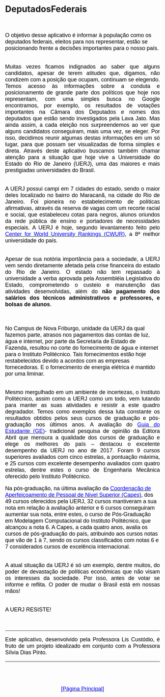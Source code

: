 # DeputadosFederais

<font face = "sans-serif" size="4" color="black">   
<p align ="justify"><br>
     
O objetivo desse aplicativo é informar à população como os deputados federais, eleitos para nos representar, estão se posicionando frente a decisões importantes para o nosso país.

</p><p align ="justify"><br>
Muitas vezes ficamos indignados ao saber que alguns candidatos, apesar de terem atitudes que, digamos, não condizem com a posição que ocupam, continuam se elegendo. Temos acesso às informações sobre a conduta e posicionamento de grande parte dos políticos que hoje nos representam, com uma simples busca no Google encontramos, por exemplo, os resultados de votações importantes na Câmara dos Deputados e nomes dos deputados que estão sendo investigados pela Lava Jato. Mas ainda assim, a cada eleição nos surpreendemos ao ver que alguns candidatos conseguiram, mais uma vez, se eleger. Por isso, decidimos reunir algumas destas informações em um só lugar, para que possam ser visualizadas de forma simples e direta. Através deste aplicativo buscamos também chamar atenção para a situação que hoje vive a Universidade do Estado do Rio de Janeiro (UERJ), uma das maiores e mais prestigiadas universidades do Brasil.

</p><p align ="justify"><br>
A UERJ possui campi em 7 cidades do estado, sendo o maior deles localizado no bairro do Maracanã, na cidade do Rio de Janeiro. Foi  pioneira no estabelecimento de políticas afirmativas,  através  da  reserva  de vagas  com  um  recorte  racial e  social, que  estabeleceu  cotas  para  negros, alunos  oriundos  da  rede  pública  de ensino e portadores de necessidades especiais. A UERJ é hoje, segundo levantamento feito pelo <a href='http://cwur.org/2017/brazil.php'><font color="blue">Center for World University Rankings (CWUR)</font></a>, a 8ª melhor universidade do país.


</p><p align ="justify"><br>
Apesar de sua notória importância para a sociedade, a UERJ vem sendo diretamente afetada pela crise financeira do estado do Rio de Janeiro. O estado não tem repassado à universidade a verba aprovada pela Assembléia Legislativa do Estado, comprometendo o custeio e manutenção das atividades desenvolvidas, além do <b>não pagamento dos salários dos técnicos administrativos e professores, e bolsas de alunos</b>. 
</p><p align ="justify"><br>

No Campus de Nova Friburgo, unidade da UERJ da qual fazemos parte, atrasos nos pagamentos das contas de luz, água e internet, por parte da Secretaria de Estado de Fazenda, resultou no corte do fornecimento de água e internet para o Instituto Politécnico. Tais fornecimentos estão hoje restabelecidos devido a acordos com as empresas fornecedoras. E o fornecimento de energia elétrica é mantido por uma liminar.

</p><p align ="justify"><br>
Mesmo mergulhado em um ambiente de incertezas, o Instituto Politécnico, assim como a UERJ como um todo, vem lutando para manter as suas atividades e resistir a este quadro degradador. Temos como exemplos dessa luta constante os resultados obtidos pelos seus cursos de graduação e pós-graduação nos últimos anos. A avaliação do <a href= 'https://guiadoestudante.abril.com.br/tudo-sobre/avaliacao/'><font color="blue">Guia do Estudante (GE)</font></a>- tradicional pesquisa de opinião da Editora Abril que mensura a qualidade dos cursos de graduação e elege os melhores do país – destacou o excelente desempenho da UERJ no ano de 2017. Foram 9 cursos superiores avaliados com cinco estrelas, a pontuação máxima, e 25 cursos com excelente desempenho avaliados com quatro estrelas, dentre estes o curso de Engenharia Mecânica oferecido pelo Instituto Politécnico. 

Na pós-graduação, na última avaliação da <a href ='http://www.capes.gov.br/avaliacao'><font color="blue">Coordenação de Aperfeiçoamento de Pessoal de Nível Superior (Capes)</font></a>, dos 49 cursos oferecidos pela UERJ, 32 cursos mantiveram a sua nota em relação à avaliação anterior e 6 cursos conseguiram aumentar sua nota, entre estes, o curso de Pós-Graduação em Modelagem Computacional do Instituto Politécnico, que alcançou a nota 6. A Capes, a cada quatro anos, avalia os cursos de pós-graduação do país, atribuindo aos cursos notas que vão de 1 à 7, sendo os cursos classificados com notas 6 e 7 considerados cursos de excelência internacional.
</p><p align ="justify"><br>
A atual situação da UERJ é só um exemplo, dentre muitos, do poder de devastação de políticas econômicas que não visam os interesses da sociedade. Por isso, antes de votar se informe e reflita. O poder de mudar o Brasil está em nossas mãos!
</p><p align ="justify"><br>
A UERJ RESISTE!
    </p>
    <br>
     <hr>
    
 </p><p align ="justify">Este aplicativo, desenvolvido pela Professora Lis Custódio, é fruto de um projeto idealizado em conjunto com a Professora Sílvia Dias Pinto. </p>
    <hr>
     <br>
      <br>
 <p align ="center"><a href ='https://liscustodio.github.io/deputadosfederais/'><font color="blue">[Página Principal]</font></a></p>
</font>
    
</font>
        
      
     
        
